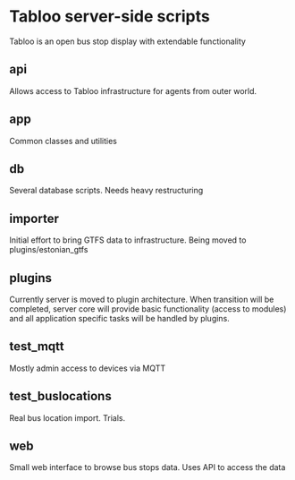 # Tabloo server-side scripts
Tabloo is an open bus stop display with extendable functionality

## api
Allows access to Tabloo infrastructure for agents from outer world.

## app
Common classes and utilities

## db
Several database scripts. Needs heavy restructuring

## importer
Initial effort to bring GTFS data to infrastructure.
Being moved to plugins/estonian_gtfs

## plugins
Currently server is moved to plugin architecture. When transition will be completed, server core will provide basic functionality (access to modules) and all application specific tasks will be handled by plugins.

## test_mqtt
Mostly admin access to devices via MQTT

## test_buslocations
Real bus location import. Trials.

## web
Small web interface to browse bus stops data. Uses API to access the data